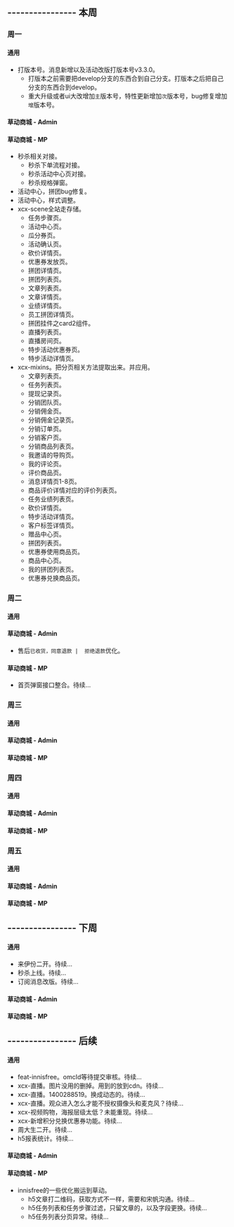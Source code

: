## ---------------- 本周

### 周一
#### 通用
* 打版本号。消息新增以及活动改版打版本号v3.3.0。
  - 打版本之前需要把develop分支的东西合到自己分支。打版本之后把自己分支的东西合到develop。
  - 重大升级或者ui大改增加`主`版本号，特性更新增加`次`版本号，bug修复增加`增`版本号。
#### 草动商城 - Admin
#### 草动商城 - MP
* 秒杀相关对接。
  - 秒杀下单流程对接。
  - 秒杀活动中心页对接。
  - 秒杀规格弹窗。
* 活动中心，拼团bug修复。
* 活动中心，样式调整。
* xcx-scene全站走存储。
  - 任务步骤页。
  - 活动中心页。
  - 瓜分券页。
  - 活动确认页。
  - 砍价详情页。
  - 优惠券发放页。
  - 拼团详情页。
  - 拼团列表页。
  - 文章列表页。
  - 文章详情页。
  - 业绩详情页。
  - 员工拼团详情页。
  - 拼团挂件之card2组件。
  - 直播列表页。
  - 直播房间页。
  - 特步活动优惠券页。
  - 特步活动详情页。
* xcx-mixins。把分页相关方法提取出来。并应用。
  - 文章列表页。
  - 任务列表页。
  - 提现记录页。
  - 分销团队页。
  - 分销佣金页。
  - 分销佣金记录页。
  - 分销订单页。
  - 分销客户页。
  - 分销商品列表页。
  - 我邀请的导购页。
  - 我的评论页。
  - 评价商品页。
  - 消息详情页1-8页。
  - 商品评价详情对应的评价列表页。
  - 任务业绩列表页。
  - 砍价详情页。
  - 特步活动详情页。
  - 客户标签详情页。
  - 赠品中心页。
  - 拼团列表页。
  - 优惠券使用商品页。
  - 商品中心页。
  - 我的拼团列表页。
  - 优惠券兑换商品页。

### 周二
#### 通用
#### 草动商城 - Admin
* 售后`已收货，同意退款 |  拒绝退款`优化。
#### 草动商城 - MP
* 首页弹窗接口整合。待续...

### 周三
#### 通用
#### 草动商城 - Admin
#### 草动商城 - MP

### 周四
#### 通用
#### 草动商城 - Admin
#### 草动商城 - MP

### 周五
#### 通用
#### 草动商城 - Admin
#### 草动商城 - MP

## ---------------- 下周
#### 通用
* 来伊份二开。待续...
* 秒杀上线。待续...
* 订阅消息改版。待续...
#### 草动商城 - Admin
#### 草动商城 - MP

## ---------------- 后续
#### 通用
* feat-innisfree。omcId等待提交审核。待续...
* xcx-直播。图片没用的删掉。用到的放到cdn。待续...
* xcx-直播。1400288519。换成动态的。待续...
* xcx-直播。观众进入怎么才能不授权摄像头和麦克风？待续...
* xcx-视频购物，海报层级太低？未能重现。待续...
* xcx-新增积分兑换优惠券功能。待续...
* 周大生二开。待续...
* h5报表统计。待续...
#### 草动商城 - Admin
#### 草动商城 - MP
* innisfree的一些优化搬运到草动。
  - h5文章打二维码，获取方式不一样，需要和宋帆沟通。待续...
  - h5任务列表和任务步骤过滤，只留文章的，以及字段更换。待续...
  - h5任务列表分页异常。待续...
